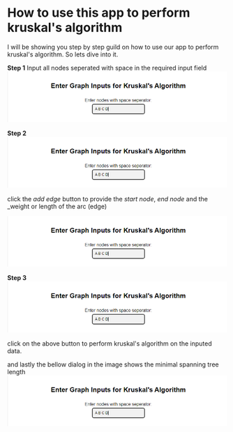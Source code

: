 # How to use this app to perform kruskal's algorithm
I will be showing you step by step guild on how to use our app to perform kruskal's algorithm. So lets dive into it.


**Step 1**
Input all nodes seperated with space in the required input field
![k1.png](./img/k1.PNG)


**Step 2**
![k2.png](./img/k1.PNG)

click the _add edge_ button to provide the _start node_, _end node_ and the _weight or length of the arc (edge)

![k3.png](./img/k1.PNG)


**Step 3**
![k4.png](./img/k1.PNG)

click on the above button to perform kruskal's algorithm on the inputed data.


and lastly the bellow dialog in the image shows the minimal spanning tree length
![k5.png](./img/k1.PNG)